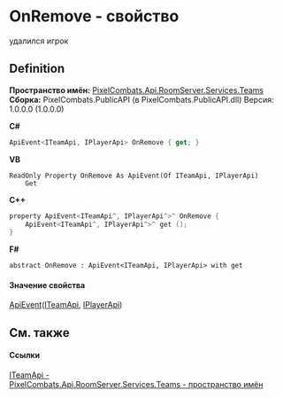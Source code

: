 # OnRemove - свойство


удалился игрок



## Definition
**Пространство имён:** <a href="7587643b-f6ff-4512-becd-cc6af1ddbef0">PixelCombats.Api.RoomServer.Services.Teams</a>  
**Сборка:** PixelCombats.PublicAPI (в PixelCombats.PublicAPI.dll) Версия: 1.0.0.0 (1.0.0.0)

**C#**
``` C#
ApiEvent<ITeamApi, IPlayerApi> OnRemove { get; }
```
**VB**
``` VB
ReadOnly Property OnRemove As ApiEvent(Of ITeamApi, IPlayerApi)
	Get
```
**C++**
``` C++
property ApiEvent<ITeamApi^, IPlayerApi^>^ OnRemove {
	ApiEvent<ITeamApi^, IPlayerApi^>^ get ();
}
```
**F#**
``` F#
abstract OnRemove : ApiEvent<ITeamApi, IPlayerApi> with get
```



#### Значение свойства
<a href="2c6ab617-976d-ae51-82f2-7621fc7e18d9">ApiEvent</a>(<a href="a3487b23-3eb6-2d7d-d40d-3390ab0d53dc">ITeamApi</a>, <a href="daff9440-f4d4-79a2-3653-919bb66eae04">IPlayerApi</a>)

## См. также


#### Ссылки
<a href="a3487b23-3eb6-2d7d-d40d-3390ab0d53dc">ITeamApi - </a>  
<a href="7587643b-f6ff-4512-becd-cc6af1ddbef0">PixelCombats.Api.RoomServer.Services.Teams - пространство имён</a>  
